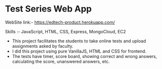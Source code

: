 # Test Series Web App
WebSite link:- https://edtech-product.herokuapp.com/

Skills :- JavaScript, HTML, CSS, Express, MongoCloud, EC2
- This project facilitates the students to take online tests and upload assignments asked 
   by faculty.
- I did this project using pure VanillaJS, HTML and CSS for frontend.
- The tests have timer, score board, showing correct and wrong answers, calculating the score, unanswered answers, etc.
